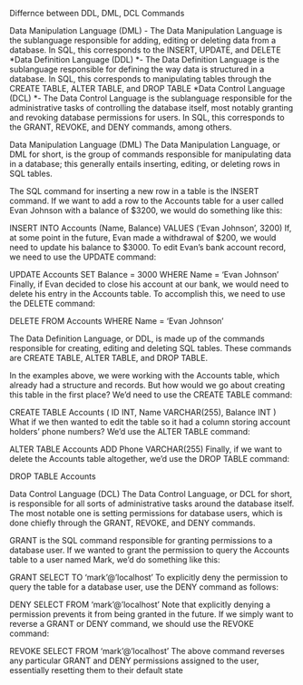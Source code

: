 Differnce between DDL, DML, DCL Commands

Data Manipulation Language (DML) - The Data Manipulation Language is the sublanguage responsible for adding, editing or deleting data from a database. In SQL, this corresponds to the INSERT, UPDATE, and DELETE *Data Definition Language (DDL) *- The Data Definition Language is the sublanguage responsible for defining the way data is structured in a database. In SQL, this corresponds to manipulating tables through the CREATE TABLE, ALTER TABLE, and DROP TABLE *Data Control Language (DCL) *- The Data Control Language is the sublanguage responsible for the administrative tasks of controlling the database itself, most notably granting and revoking database permissions for users. In SQL, this corresponds to the GRANT, REVOKE, and DENY commands, among others.

Data Manipulation Language (DML) The Data Manipulation Language, or DML for short, is the group of commands responsible for manipulating data in a database; this generally entails inserting, editing, or deleting rows in SQL tables.

The SQL command for inserting a new row in a table is the INSERT command. If we want to add a row to the Accounts table for a user called Evan Johnson with a balance of $3200, we would do something like this:

INSERT INTO Accounts (Name, Balance) VALUES (‘Evan Johnson’, 3200) If, at some point in the future, Evan made a withdrawal of $200, we would need to update his balance to $3000. To edit Evan’s bank account record, we need to use the UPDATE command:

UPDATE Accounts SET Balance = 3000 WHERE Name = ‘Evan Johnson’ Finally, if Evan decided to close his account at our bank, we would need to delete his entry in the Accounts table. To accomplish this, we need to use the DELETE command:

DELETE FROM Accounts WHERE Name = ‘Evan Johnson’

The Data Definition Language, or DDL, is made up of the commands responsible for creating, editing and deleting SQL tables. These commands are CREATE TABLE, ALTER TABLE, and DROP TABLE.

In the examples above, we were working with the Accounts table, which already had a structure and records. But how would we go about creating this table in the first place? We’d need to use the CREATE TABLE command:

CREATE TABLE Accounts ( ID INT, Name VARCHAR(255), Balance INT ) What if we then wanted to edit the table so it had a column storing account holders’ phone numbers? We’d use the ALTER TABLE command:

ALTER TABLE Accounts ADD Phone VARCHAR(255) Finally, if we want to delete the Accounts table altogether, we’d use the DROP TABLE command:

DROP TABLE Accounts

Data Control Language (DCL) The Data Control Language, or DCL for short, is responsible for all sorts of administrative tasks around the database itself. The most notable one is setting permissions for database users, which is done chiefly through the GRANT, REVOKE, and DENY commands.

GRANT is the SQL command responsible for granting permissions to a database user. If we wanted to grant the permission to query the Accounts table to a user named Mark, we’d do something like this:

GRANT SELECT TO ‘mark’@’localhost’ To explicitly deny the permission to query the table for a database user, use the DENY command as follows:

DENY SELECT FROM ‘mark’@’localhost’ Note that explicitly denying a permission prevents it from being granted in the future. If we simply want to reverse a GRANT or DENY command, we should use the REVOKE command:

REVOKE SELECT FROM ‘mark’@’localhost’ The above command reverses any particular GRANT and DENY permissions assigned to the user, essentially resetting them to their default state
